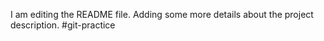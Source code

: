 I am editing the README file. Adding some more details about the project description.
#git-practice
